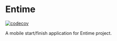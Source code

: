 # Entime

[![codecov](https://codecov.io/gh/Syutkin/entime-mobile/branch/master/graph/badge.svg?token=8FPJAXIVTY)](https://codecov.io/gh/Syutkin/entime-mobile)

A mobile start/finish application for Entime project.
